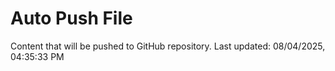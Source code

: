 # Auto Push File

Content that will be pushed to GitHub repository.
Last updated: 08/04/2025, 04:35:33 PM